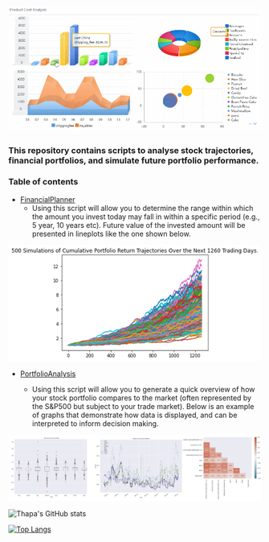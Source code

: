 
![FinancialAnalysisPic](https://github.com/TribThapa/FinancialAnalysis/blob/main/Images/FinancialAnalysis.gif)

### This repository contains scripts to analyse stock trajectories, financial portfolios, and simulate future portfolio performance.

### Table of contents

- [FinancialPlanner](https://github.com/TribThapa/FinancialAnalysis/tree/main/FinancialPlanner)
     - Using this script will allow you to determine the range within which the amount you invest today may fall in within a specific period (e.g., 5 year, 10 years etc). Future value of the invested amount will be presented in lineplots like the one shown below.  

<p align="center">
    <img src="/Images/Sim_LinePlot.png">
</p>

- [PortfolioAnalysis](https://github.com/TribThapa/FinancialAnalysis/tree/main/PortoflioAnalysis)

    - Using this script will allow you to generate a quick overview of how your stock portfolio compares to the market (often represented by the S&P500 but subject to your trade market). Below is an example of graphs that demonstrate how data is displayed, and   can be interpreted to inform decision making. 

<p align="center">
    <img src="/Images/PortfolioAnalysis.JPG">
</p>


<!--- [![Thapa's GitHub stats](https://github-readme-stats.vercel.app/api?username=TribT&show_icons=true&theme=dark)](https://github.com/TribT/github-readme-stats)--->

![Thapa's GitHub stats](https://github-readme-stats.vercel.app/api?username=TribThapa&theme=dark&show_icons=true&title_color=Blue)

[![Top Langs](https://github-readme-stats.vercel.app/api/top-langs/?username=TribThapa&layout=compact&theme=dark&title_color=Blue)](https://github.com/TribThapa/github-readme-stats)
